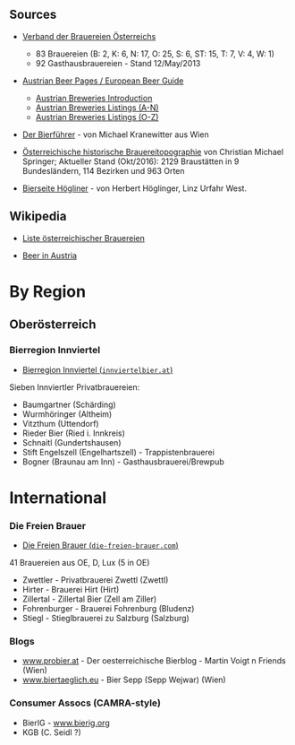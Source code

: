 

## Sources


- [Verband der Brauereien Österreichs](http://www.bierserver.at)
    - 83 Brauereien (B: 2, K: 6, N: 17, O: 25, S: 6, ST: 15, T: 7, V: 4, W: 1)
    - 92 Gasthausbrauereien  -  Stand 12/May/2013


- [Austrian Beer Pages / European Beer Guide](http://www.europeanbeerguide.net/#austria)
    - [Austrian Breweries Introduction](http://www.europeanbeerguide.net/austintr.htm)
    - [Austrian Breweries Listings (A-N)](http://www.europeanbeerguide.net/austbrew.htm)
    - [Austrian Breweries Listings (O-Z)](http://www.europeanbeerguide.net/austbrw2.htm)

- [Der Bierführer](http://www.brauereifuehrer.com) - von Michael Kranewitter aus Wien

- [Österreichische historische Brauereitopographie](http://brautopo.webnode.at) von Christian Michael Springer; Aktueller Stand (Okt/2016): 2129 Braustätten in 9 Bundesländern, 114 Bezirken und 963 Orten

- [Bierseite Högliner](http://bierseite.at) - von Herbert Höglinger, Linz Urfahr West.


## Wikipedia

- [Liste österreichischer Brauereien](http://de.wikipedia.org/wiki/Liste_österreichischer_Brauereien)

- [Beer in Austria](http://en.wikipedia.org/wiki/Beer_in_Austria)


# By Region

## Oberösterreich

### Bierregion Innviertel

- [Bierregion Innviertel (`innviertelbier.at`)](http://www.innviertelbier.at)

Sieben Innviertler Privatbrauereien:

- Baumgartner (Schärding)
- Wurmhöringer (Altheim)
- Vitzthum (Uttendorf)
- Rieder Bier (Ried i. Innkreis)
- Schnaitl (Gundertshausen)
- Stift Engelszell (Engelhartszell)  - Trappistenbrauerei
- Bogner (Braunau am Inn)  - Gasthausbrauerei/Brewpub


# International

### Die Freien Brauer

- [Die Freien Brauer (`die-freien-brauer.com`)](http://www.die-freien-brauer.com)

41 Brauereien aus OE, D, Lux  (5 in OE)

- Zwettler - Privatbrauerei Zwettl (Zwettl)
- Hirter - Brauerei Hirt (Hirt)
- Zillertal - Zillertal Bier (Zell am Ziller)
- Fohrenburger - Brauerei Fohrenburg (Bludenz)
- Stiegl - Stieglbrauerei zu Salzburg (Salzburg)



### Blogs

- www.probier.at - Der oesterreichische Bierblog  - Martin Voigt n Friends (Wien)
- www.biertaeglich.eu   - Bier Sepp (Sepp Wejwar)  (Wien)


### Consumer Assocs (CAMRA-style)

- BierIG  - www.bierig.org
- KGB (C. Seidl ?)

